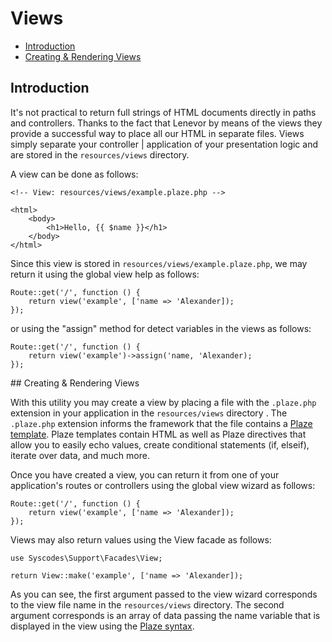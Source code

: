 # Views

- [Introduction](#introduction)
- [Creating & Rendering Views](#creating-rendering-views)

<a name="introduction"></a>
## Introduction

It's not practical to return full strings of HTML documents directly in paths and controllers. Thanks to the fact that Lenevor by means of the views they provide a successful way to place all our HTML in separate files. Views simply separate your controller | application of your presentation logic and are stored in the `resources/views` directory.

A view can be done as follows: 

    <!-- View: resources/views/example.plaze.php -->

    <html>
        <body>
            <h1>Hello, {{ $name }}</h1>
        </body>
    </html>

Since this view is stored in `resources/views/example.plaze.php`, we may return it using the global view help as follows:

    Route::get('/', function () {
        return view('example', ['name => 'Alexander]);
    });

or using the "assign" method for detect variables in the views as follows:

    Route::get('/', function () {
        return view('example')->assign('name, 'Alexander);
    });

<a name="creating-rendering-views">
## Creating & Rendering Views

With this utility you may create a view by placing a file with the `.plaze.php` extension in your application in the `resources/views` directory . The `.plaze.php` extension informs the framework that the file contains a [Plaze template](/docs/master/plaze). Plaze templates contain HTML as well as Plaze directives that allow you to easily echo values, create conditional statements (if, elseif), iterate over data, and much more.

Once you have created a view, you can return it from one of your application's routes or controllers using the global view wizard as follows: 

    Route::get('/', function () {
        return view('example', ['name => 'Alexander]);
    });

Views may also return values using the View facade as follows:

    use Syscodes\Support\Facades\View;

    return View::make('example', ['name => 'Alexander]);

As you can see, the first argument passed to the view wizard corresponds to the view file name in the `resources/views` directory. The second argument corresponds is an array of data passing the name variable that is displayed in the view using the [Plaze syntax](/docs/master/plaze). 
